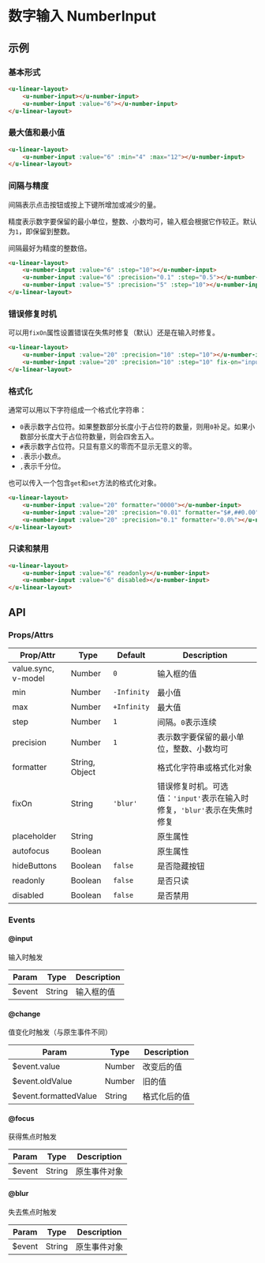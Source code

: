 # 数字输入 NumberInput

## 示例
### 基本形式

``` html
<u-linear-layout>
    <u-number-input></u-number-input>
    <u-number-input :value="6"></u-number-input>
</u-linear-layout>
```

### 最大值和最小值

``` html
<u-linear-layout>
    <u-number-input :value="6" :min="4" :max="12"></u-number-input>
</u-linear-layout>
```

### 间隔与精度

间隔表示点击按钮或按上下键所增加或减少的量。

精度表示数字要保留的最小单位，整数、小数均可，输入框会根据它作较正。默认为`1`，即保留到整数。

间隔最好为精度的整数倍。

``` html
<u-linear-layout>
    <u-number-input :value="6" :step="10"></u-number-input>
    <u-number-input :value="6" :precision="0.1" :step="0.5"></u-number-input>
    <u-number-input :value="5" :precision="5" :step="10"></u-number-input>
</u-linear-layout>
```

### 错误修复时机

可以用`fixOn`属性设置错误在失焦时修复（默认）还是在输入时修复。

``` html
<u-linear-layout>
    <u-number-input :value="20" :precision="10" :step="10"></u-number-input>
    <u-number-input :value="20" :precision="10" :step="10" fix-on="input"></u-number-input>
</u-linear-layout>
```

### 格式化

通常可以用以下字符组成一个格式化字符串：

- `0`表示数字占位符。如果整数部分长度小于占位符的数量，则用`0`补足。如果小数部分长度大于占位符数量，则会四舍五入。
- `#`表示数字占位符。只显有意义的零而不显示无意义的零。
- `.`表示小数点。
- `,`表示千分位。

也可以传入一个包含`get`和`set`方法的格式化对象。

``` html
<u-linear-layout>
    <u-number-input :value="20" formatter="0000"></u-number-input>
    <u-number-input :value="20" :precision="0.01" formatter="$#,##0.00"></u-number-input>
    <u-number-input :value="20" :precision="0.1" formatter="0.0%"></u-number-input>
</u-linear-layout>
```

### 只读和禁用

``` html
<u-linear-layout>
    <u-number-input :value="6" readonly></u-number-input>
    <u-number-input :value="6" disabled></u-number-input>
</u-linear-layout>
```

## API
### Props/Attrs

| Prop/Attr | Type | Default | Description |
| --------- | ---- | ------- | ----------- |
| value.sync, v-model | Number | `0` | 输入框的值 |
| min | Number | `-Infinity` | 最小值 |
| max | Number | `+Infinity` | 最大值 |
| step | Number | `1` | 间隔。`0`表示连续 |
| precision | Number | `1` | 表示数字要保留的最小单位，整数、小数均可 |
| formatter | String, Object |  | 格式化字符串或格式化对象 |
| fixOn | String | `'blur'` | 错误修复时机。可选值：`'input'`表示在输入时修复，`'blur'`表示在失焦时修复 |
| placeholder | String | | 原生属性 |
| autofocus | Boolean | | 原生属性 |
| hideButtons | Boolean | `false` | 是否隐藏按钮 |
| readonly | Boolean | `false` | 是否只读 |
| disabled | Boolean | `false` | 是否禁用 |

### Events

#### @input

输入时触发

| Param | Type | Description |
| ----- | ---- | ----------- |
| $event | String | 输入框的值 |

#### @change

值变化时触发（与原生事件不同）

| Param | Type | Description |
| ----- | ---- | ----------- |
| $event.value | Number | 改变后的值 |
| $event.oldValue | Number | 旧的值 |
| $event.formattedValue | String | 格式化后的值 |

#### @focus

获得焦点时触发

| Param | Type | Description |
| ----- | ---- | ----------- |
| $event | String | 原生事件对象 |

#### @blur

失去焦点时触发

| Param | Type | Description |
| ----- | ---- | ----------- |
| $event | String | 原生事件对象 |
